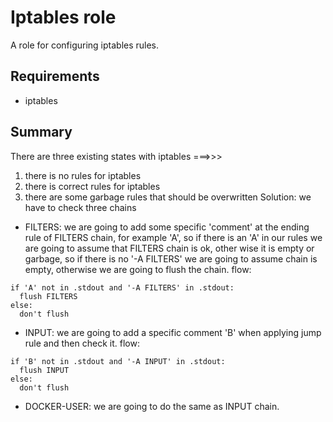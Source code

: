 # Iptables role

A role for configuring iptables rules.

## Requirements

- iptables

## Summary

There are three existing states with iptables ===>>>

1. there is no rules for iptables
2. there is correct rules for iptables
3. there are some garbage rules that should be overwritten
   Solution: we have to check three chains

- FILTERS: we are going to add some specific 'comment' at the ending rule
  of FILTERS chain, for example 'A', so if there is an 'A' in our rules we
  are going to assume that FILTERS chain is ok, other wise it is empty or
  garbage, so if there is no '-A FILTERS' we are going to assume chain is
  empty, otherwise we are going to flush the chain. flow:

```
if 'A' not in .stdout and '-A FILTERS' in .stdout:
  flush FILTERS
else:
  don't flush
```

- INPUT: we are going to add a specific comment 'B' when applying jump rule and then check it. flow:

```
if 'B' not in .stdout and '-A INPUT' in .stdout:
  flush INPUT
else:
  don't flush
```

- DOCKER-USER: we are going to do the same as INPUT chain.
